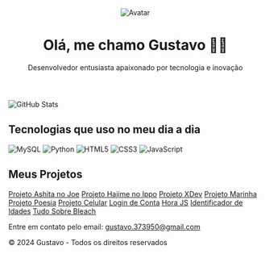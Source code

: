 <header>
    <img src="https://i.pinimg.com/originals/1e/31/3a/1e313a58c726ed08e116c1607dfe3875.gif" alt="Avatar">
    <h1>Olá, me chamo Gustavo 🫰🏼</h1>
    <p>Desenvolvedor entusiasta apaixonado por tecnologia e inovação</p>
    <div class="social-links">
        <a href="https://github.com/GustaDev2" target="_blank"><i class="fab fa-github"></i></a>
        <a href="https://www.linkedin.com/in/gustavo-lopes-1694b1255/" target="_blank"><i class="fab fa-linkedin"></i></a>
    </div>
</header>

<section class="stats">
    <img src="https://github-readme-stats.vercel.app/api?username=GustaDev2&show_icons=true&theme=dracula" alt="GitHub Stats">
</section>

<section class="technologies">
    <h2>Tecnologias que uso no meu dia a dia</h2>
    <div class="tech-icons">
        <img src="https://img.shields.io/badge/MySQL-00000F?style=for-the-badge&logo=mysql&logoColor=white" alt="MySQL">
        <img src="https://img.shields.io/badge/Python-14354C?style=for-the-badge&logo=python&logoColor=white" alt="Python">
        <img src="https://img.shields.io/badge/HTML5-E34F26?style=for-the-badge&logo=html5&logoColor=white" alt="HTML5">
        <img src="https://img.shields.io/badge/CSS3-1572B6?style=for-the-badge&logo=css3&logoColor=white" alt="CSS3">
        <img src="https://img.shields.io/badge/JavaScript-F7DF1E?style=for-the-badge&logo=javascript&logoColor=black" alt="JavaScript">
    </div>
</section>

<section class="projects">
    <h2>Meus Projetos</h2>
    <div class="project-list">
        <a href="https://projetoashita-nojoe.firebaseapp.com/" target="_blank">Projeto Ashita no Joe</a>
        <a href="https://projetohajime-noippo.firebaseapp.com/" target="_blank">Projeto Hajime no Ippo</a>
        <a href="https://gustadev2.github.io/projeto-xdev/" target="_blank">Projeto XDev</a>
        <a href="https://projeto-marinha.web.app/" target="_blank">Projeto Marinha</a>
        <a href="https://projeto-poesia.netlify.app/" target="_blank">Projeto Poesia</a>
        <a href="https://projeto-celular.netlify.app/" target="_blank">Projeto Celular</a>
        <a href="https://login-de-conta.netlify.app/" target="_blank">Login de Conta</a>
        <a href="https://horajs.netlify.app/" target="_blank">Hora JS</a>
        <a href="https://identificadordeidades.netlify.app/" target="_blank">Identificador de Idades</a>
        <a href="https://tudo-sobre-bleach.netlify.app/" target="_blank">Tudo Sobre Bleach</a>
    </div>
</section>

<footer>
    <p>Entre em contato pelo email: <a href="mailto:gustavo.373950@gmail.com">gustavo.373950@gmail.com</a></p>
    <p>&copy; 2024 Gustavo - Todos os direitos reservados</p>
</footer>

</body>
</html>
